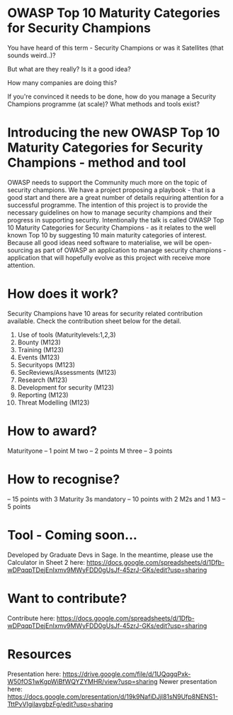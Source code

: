 # OWASP Top 10 Maturity Categories for Security Champions

You have heard of this term - Security Champions or was it Satellites (that sounds weird..)? 

But what are they really? Is it a good idea? 

How many companies are doing this? 

If you're convinced it needs to be done, how do you manage a Security Champions programme (at scale)? 
What methods and tools exist? 

# Introducing the new OWASP Top 10 Maturity Categories for Security Champions - method and tool
OWASP needs to support the Community much more on the topic of security champions. We have a project proposing a playbook - that is a good start and there are a great number of details requiring attention for a successful programme. The intention of this project is to provide the necessary guidelines on how to manage security champions and their progress in supporting security. 
Intentionally the talk is called OWASP Top 10 Maturity Categories for Security Champions - as it relates to the well known Top 10 by suggesting 10 main maturity categories of interest. Because all good ideas need software to materialise, we will be open-sourcing as part of OWASP an application to manage security champions - application that will hopefully evolve as this project with receive more attention.

# How does it work? 
Security Champions have 10 areas for security related contribution available. 
Check the contribution sheet below for the detail. 

1. Use of tools (Maturitylevels:1,2,3) 
2. Bounty (M123)
3. Training (M123)
4. Events (M123)
5. Securityops (M123)
6. SecReviews/Assessments (M123) 
7. Research (M123)
8. Development for security (M123) 
9. Reporting (M123)
10. Threat Modelling (M123)

# How to award?
Maturityone – 1 point 
M two – 2 points
M three – 3 points

# How to recognise?
– 15 points with 3 Maturity 3s mandatory 
– 10 points with 2 M2s and 1 M3
– 5 points

# Tool - Coming soon...
Developed by Graduate Devs in Sage. 
In the meantime, please use the Calculator in Sheet 2 here: 
https://docs.google.com/spreadsheets/d/1Dfb-wDPqqpTDejEnIxmv9MWyFDD0gUsJf-45zrJ-GKs/edit?usp=sharing

# Want to contribute?
Contribute here: 
https://docs.google.com/spreadsheets/d/1Dfb-wDPqqpTDejEnIxmv9MWyFDD0gUsJf-45zrJ-GKs/edit?usp=sharing

# Resources 
Presentation here:
https://drive.google.com/file/d/1UQqgqPxk-W50fOS1wKgpWiBfWQYZYMHR/view?usp=sharing
Newer presentation here: 
https://docs.google.com/presentation/d/19k9NafiDJjl81sN9Ufp8NENS1-TttPyVIgilavgbzFg/edit?usp=sharing
